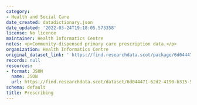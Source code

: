 ```yaml
---
category:
- Health and Social Care
date_created: datadictionary.json
date_updated: '2022-03-24T19:18:05.573358'
license: No licence
maintainer: Health Informatics Centre
notes: <p>Community-dispensed primary care prescription data.</p>
organization: Health Informatics Centre
original_dataset_link: ' https://find.researchdata.scot/package/6d044471-62d2-4190-b315-503f77d33ef2'
records: null
resources:
- format: JSON
  name: JSON
  url: https://find.researchdata.scot/dataset/6d044471-62d2-4190-b315-503f77d33ef2/resource/6d044471-62d2-4190-b315-503f77d33ef2/download/datadictionary.json
schema: default
title: Prescribing
---
```

